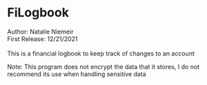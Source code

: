 # FiLogbook
Author: Natalie Niemeir </br>
First Release: 12/21/2021 </br> </br>
This is a financial logbook to keep track of changes to an account

Note: This program does not encrypt the data that it stores, I do not recommend its use when handling sensitive data
